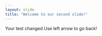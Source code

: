 ```yaml
---
layout: slide
title: "Welcome to our second slide!"
---
```

Your test changed
Use left arrow to go back!
